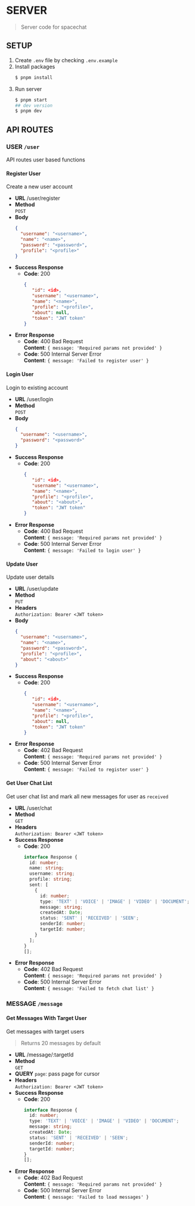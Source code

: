 # SERVER

> Server code for spacechat

## SETUP

1. Create `.env` file by checking `.env.example`
2. Install packages
   ```bash
   $ pnpm install
   ```
3. Run server
   ```bash
   $ pnpm start
   ## dev version
   $ pnpm dev
   ```

## API ROUTES

### USER `/user`

API routes user based functions

#### Register User

Create a new user account

- **URL**
  /user/register
- **Method** <br />
  `POST`
- **Body**
  ```json
  {
    "username": "<username>",
    "name": "<name>",
    "password": "<password>",
    "profile": "<profile>"
  }
  ```
- **Success Response**
  - **Code**: 200
    ```json
    {
       "id": <id>,
       "username": "<username>",
       "name": "<name>",
       "profile": "<profile>",
       "about": null,
       "token": "JWT token"
    }
    ```
- **Error Response**
  - **Code**: 400 Bad Request <br />
    **Content**: `{ message: 'Required params not provided' }`
  - **Code**: 500 Internal Server Error <br />
    **Content**: `{ message: 'Failed to register user' }`

#### Login User

Login to existing account

- **URL**
  /user/login
- **Method** <br />
  `POST`
- **Body**
  ```json
  {
    "username": "<username>",
    "password": "<password>"
  }
  ```
- **Success Response**
  - **Code**: 200
    ```json
    {
       "id": <id>,
       "username": "<username>",
       "name": "<name>",
       "profile": "<profile>",
       "about": "<about>",
       "token": "JWT token"
    }
    ```
- **Error Response**
  - **Code**: 400 Bad Request <br />
    **Content**: `{ message: 'Required params not provided' }`
  - **Code**: 500 Internal Server Error <br />
    **Content**: `{ message: 'Failed to login user' }`

#### Update User

Update user details

- **URL**
  /user/update
- **Method** <br />
  `PUT`
- **Headers** <br />
  `Authorization: Bearer <JWT token>`
- **Body**
  ```json
  {
    "username": "<username>",
    "name": "<name>",
    "password": "<password>",
    "profile": "<profile>",
    "about": "<about>"
  }
  ```
- **Success Response**
  - **Code**: 200
    ```json
    {
       "id": <id>,
       "username": "<username>",
       "name": "<name>",
       "profile": "<profile>",
       "about": null,
       "token": "JWT token"
    }
    ```
- **Error Response**
  - **Code**: 402 Bad Request <br />
    **Content**: `{ message: 'Required params not provided' }`
  - **Code**: 500 Internal Server Error <br />
    **Content**: `{ message: 'Failed to register user' }`

#### Get User Chat List

Get user chat list and mark all new messages for user as `received`

- **URL**
  /user/chat
- **Method** <br />
  `GET`
- **Headers** <br />
  `Authorization: Bearer <JWT token>`
- **Success Response**
  - **Code**: 200
    ```ts
    interface Response {
      id: number;
      name: string;
      username: string;
      profile: string;
      sent: [
        {
          id: number;
          type: 'TEXT' | 'VOICE' | 'IMAGE' | 'VIDEO' | 'DOCUMENT';
          message: string;
          createdAt: Date;
          status: 'SENT' | 'RECEIVED' | 'SEEN';
          senderId: number;
          targetId: number;
        }
      ];
    }
    [];
    ```
- **Error Response**
  - **Code**: 402 Bad Request <br />
    **Content**: `{ message: 'Required params not provided' }`
  - **Code**: 500 Internal Server Error <br />
    **Content**: `{ message: 'Failed to fetch chat list' }`

### MESSAGE `/message`

#### Get Messages With Target User

Get messages with target users

> Returns 20 messages by default

- **URL**
  /message/:targetId
- **Method** <br />
  `GET`
- **QUERY**
  `page`: pass page for cursor
- **Headers** <br />
  `Authorization: Bearer <JWT token>`
- **Success Response**
  - **Code**: 200
    ```ts
    interface Response {
      id: number;
      type: 'TEXT' | 'VOICE' | 'IMAGE' | 'VIDEO' | 'DOCUMENT';
      message: string;
      createdAt: Date;
      status: 'SENT' | 'RECEIVED' | 'SEEN';
      senderId: number;
      targetId: number;
    }
    [];
    ```
- **Error Response**
  - **Code**: 402 Bad Request <br />
    **Content**: `{ message: 'Required params not provided' }`
  - **Code**: 500 Internal Server Error <br />
    **Content**: `{ message: 'Failed to load messages' }`
